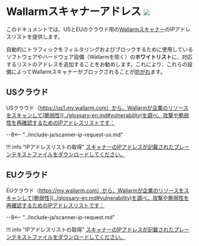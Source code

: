 [file-ips-list-us]: ../downloads/scanner-ip-addresses-us.txt
[file-ips-list-eu]: ../downloads/scanner-ip-addresses-eu.txt

# Wallarmスキャナーアドレス <a href="../../about-wallarm/subscription-plans/#subscription-plans"><img src="../../images/api-security-tag.svg" style="border: none;"></a>

このドキュメントでは、USとEUのクラウド用の[Wallarmスキャナー](../user-guides/scanner.md)のIPアドレスリストを提供します。

自動的にトラフィックをフィルタリングおよびブロックするために使用しているソフトウェアやハードウェア設備（Wallarmを除く）の**ホワイトリスト**に、対応するリストのアドレスを追加することをお勧めします。これにより、これらの設備によってWallarmスキャナーがブロックされることが[防がれ](../user-guides/scanner.md#preventing-scanner-from-being-blocking)ます。

## USクラウド

USクラウド（https://us1.my.wallarm.com）から、Wallarmが企業のリソースをスキャンして[脆弱性](../glossary-en.md#vulnerability)を調べ、攻撃や脆弱性を再確認するためのIPアドレスリストです：

--8<-- "../include-ja/scanner-ip-request-us.md"

!!! info "IPアドレスリストの取得"
    [スキャナーのIPアドレスが記載されたプレーンテキストファイルをダウンロードしてください。][file-ips-list-us]

## EUクラウド

EUクラウド（https://my.wallarm.com）から、Wallarmが企業のリソースをスキャンして[脆弱性](../glossary-en.md#vulnerability)を調べ、攻撃や脆弱性を再確認するためのIPアドレスリストです：

--8<-- "../include-ja/scanner-ip-request.md"

!!! info "IPアドレスリストの取得"
    [スキャナーのIPアドレスが記載されたプレーンテキストファイルをダウンロードしてください。][file-ips-list-eu]